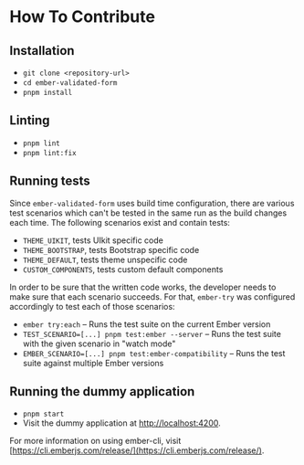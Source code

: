 # How To Contribute

## Installation

- `git clone <repository-url>`
- `cd ember-validated-form`
- `pnpm install`

## Linting

- `pnpm lint`
- `pnpm lint:fix`

## Running tests

Since `ember-validated-form` uses build time configuration, there are various
test scenarios which can't be tested in the same run as the build changes each
time. The following scenarios exist and contain tests:

- `THEME_UIKIT`, tests UIkit specific code
- `THEME_BOOTSTRAP`, tests Bootstrap specific code
- `THEME_DEFAULT`, tests theme unspecific code
- `CUSTOM_COMPONENTS`, tests custom default components

In order to be sure that the written code works, the developer needs to make
sure that each scenario succeeds. For that, `ember-try` was configured
accordingly to test each of those scenarios:

- `ember try:each` – Runs the test suite on the current Ember version
- `TEST_SCENARIO=[...] pnpm test:ember --server` – Runs the test suite with the given scenario in "watch mode"
- `EMBER_SCENARIO=[...] pnpm test:ember-compatibility` – Runs the test suite against multiple Ember versions

## Running the dummy application

- `pnpm start`
- Visit the dummy application at [http://localhost:4200](http://localhost:4200).

For more information on using ember-cli, visit [https://cli.emberjs.com/release/](https://cli.emberjs.com/release/).
